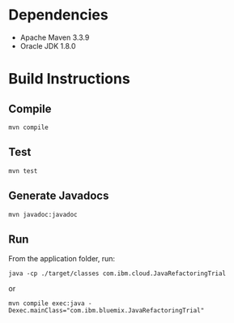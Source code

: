 # Dependencies

* Apache Maven 3.3.9
* Oracle JDK 1.8.0

# Build Instructions

## Compile

`mvn compile`

## Test

`mvn test`

## Generate Javadocs

`mvn javadoc:javadoc`

## Run

From the application folder, run:

  `java -cp ./target/classes com.ibm.cloud.JavaRefactoringTrial`

or

  `mvn compile exec:java -Dexec.mainClass="com.ibm.bluemix.JavaRefactoringTrial"`

